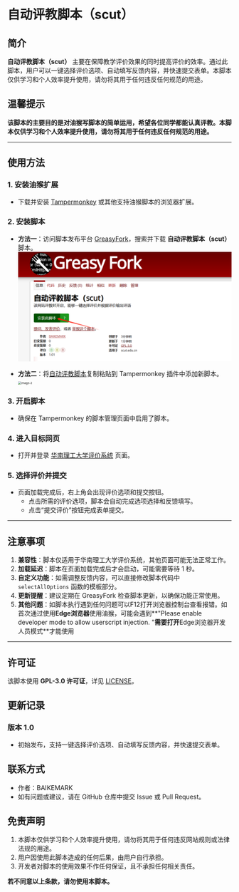 # 自动评教脚本（scut）

## 简介
**自动评教脚本（scut）** 主要在保障教学评价效果的同时提高评价的效率。通过此脚本，用户可以一键选择评价选项、自动填写反馈内容，并快速提交表单。本脚本仅供学习和个人效率提升使用，请勿将其用于任何违反任何规范的用途。

## 温馨提示

 **该脚本的主要目的是对油猴写脚本的简单运用，希望各位同学都能认真评教。本脚本仅供学习和个人效率提升使用，请勿将其用于任何违反任何规范的用途。**

---

## 使用方法

### 1. 安装油猴扩展
- 下载并安装 [Tampermonkey](https://www.tampermonkey.net/) 或其他支持油猴脚本的浏览器扩展。

### 2. 安装脚本
- **方法一**：访问脚本发布平台 [GreasyFork](https://greasyfork.org/)，搜索并下载 **自动评教脚本（scut）** 脚本。
	<img src="https://github.com/BAIKEMARK/scut-/blob/main/image-1.png" alt="image-1" style="zoom: 50%;" />
	
	
	
- **方法二**：将[自动评教脚本](../自动评教脚本（scut）.js)复制粘贴到 Tampermonkey 插件中添加新脚本。
	 <img src="..\自动评教脚本（scut）\image-2.png" alt="image-2" style="zoom:45%;" />

### 3. 开启脚本
- 确保在 Tampermonkey 的脚本管理页面中启用了脚本。

### 4. 进入目标网页
- 打开并登录 [华南理工大学评价系统](https://pj.jw.scut.edu.cn/) 页面。

### 5. 选择评价并提交
- 页面加载完成后，右上角会出现评价选项和提交按钮。
  - 点击所需的评价选项，脚本会自动完成选项选择和反馈填写。
  - 点击“提交评价”按钮完成表单提交。

---

## 注意事项
1. **兼容性**：脚本仅适用于华南理工大学评价系统，其他页面可能无法正常工作。
2. **加载延迟**：脚本在页面加载完成后才会启动，可能需要等待 1 秒。
3. **自定义功能**：如需调整反馈内容，可以直接修改脚本代码中 `selectAllOptions` 函数的模板部分。
4. **更新提醒**：建议定期在 GreasyFork 检查脚本更新，以确保功能正常使用。
5. **其他问题**：如脚本执行遇到任何问题可以F12打开浏览器控制台查看报错。如首次通过使用**Edge浏览器**使用油猴，可能会遇到**"Please enable developer mode to allow userscript injection. "**需要打开**Edge浏览器开发人员模式**才能使用

---

## 许可证

该脚本使用 **GPL-3.0 许可证**，详见 [LICENSE](https://opensource.org/licenses/GPL-3.0)。

## 更新记录

### 版本 1.0

- 初始发布，支持一键选择评价选项、自动填写反馈内容，并快速提交表单。

## 联系方式

- 作者：BAIKEMARK
- 如有问题或建议，请在 GitHub 仓库中提交 Issue 或 Pull Request。

## 免责声明

1. 本脚本仅供学习和个人效率提升使用，请勿将其用于任何违反网站规则或法律法规的用途。
2. 用户因使用此脚本造成的任何后果，由用户自行承担。
3. 开发者对脚本的使用效果不作任何保证，且不承担任何相关责任。

**若不同意以上条款，请勿使用本脚本。**
